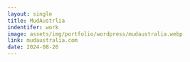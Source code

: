 ```yaml
---
layout: single
title: MudAustrlia
indentifer: work
image: assets/img/portfolio/wordpress/mudaustralia.webp
link: mudaustralia.com
date: 2024-08-26
---
```

